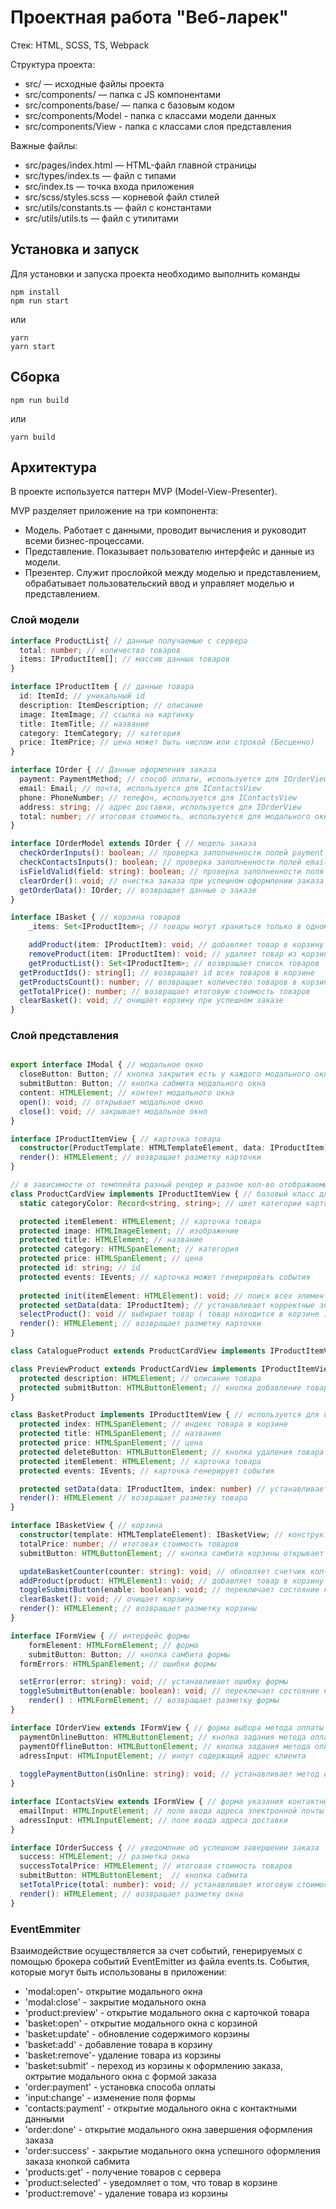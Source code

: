 # Проектная работа "Веб-ларек"

Стек: HTML, SCSS, TS, Webpack

Структура проекта:
- src/ — исходные файлы проекта
- src/components/ — папка с JS компонентами
- src/components/base/ — папка с базовым кодом
- src/components/Model - папка с классами модели данных
- src/components/View - папка с классами слоя представления

Важные файлы:
- src/pages/index.html — HTML-файл главной страницы
- src/types/index.ts — файл с типами
- src/index.ts — точка входа приложения
- src/scss/styles.scss — корневой файл стилей
- src/utils/constants.ts — файл с константами
- src/utils/utils.ts — файл с утилитами

## Установка и запуск
Для установки и запуска проекта необходимо выполнить команды

```
npm install
npm run start
```

или

```
yarn
yarn start
```
## Сборка

```
npm run build
```

или

```
yarn build
```

## Архитектура 
В проекте используется паттерн MVP (Model-View-Presenter).

MVP разделяет приложение на три компонента:
- Модель. Работает с данными, проводит вычисления и руководит всеми бизнес-процессами. 
- Представление. Показывает пользователю интерфейс и данные из модели. 
- Презентер. Служит прослойкой между моделью и представлением, обрабатывает пользовательский ввод и управляет моделью и представлением.

### Слой модели

```ts
interface ProductList{ // данные получаемые с сервера
  total: number; // количество товаров
  items: IProductItem[]; // массив данных товаров
}

interface IProductItem { // данные товара
  id: ItemId; // уникальный id 
  description: ItemDescription; // описание
  image: ItemImage; // ссылка на картинку 
  title: ItemTitle; // название 
  category: ItemCategory; // категория 
  price: ItemPrice; // цена может быть числом или строкой (Бесценно)
}

interface IOrder { // Данные оформления заказа
  payment: PaymentMethod; // способ оплаты, используется для IOrderView
  email: Email; // почта, используется для IContactsView
  phone: PhoneNumber; // телефон, используется для IContactsView
  address: string; // адрес доставки, используется для IOrderView
  total: number; // итоговая стоимость, используется для модального окна при успешной оплате
}

interface IOrderModel extends IOrder { // модель заказа 
  checkOrderInputs(): boolean; // проверка заполненности полей payment и address
  checkContactsInputs(): boolean; // проверка заполненности полей email и phone
  isFieldValid(field: string): boolean; // проверка заполненности поля
  clearOrder(): void; // очистка заказа при успешном оформлении заказа 
  getOrderData(): IOrder; // возвращает данные о заказе
}

interface IBasket { // корзина товаров
	_items: Set<IProductItem>; // товары могут храниться только в одном экземпляре

	addProduct(item: IProductItem): void; // добавляет товар в корзину
	removeProduct(item: IProductItem): void; // удаляет товар из корзины
	getProductList(): Set<IProductItem>; // возвращает список товаров
  getProductIds(): string[]; // возвращает id всех товаров в корзине
  getProductsCount(): number; // возвращает количество товаров в корзине
  getTotalPrice(): number; // возвращает итоговую стоимость товаров 
  clearBasket(): void; // очищает корзину при успешном заказе
}
```
### Слой представления 
```ts

export interface IModal { // модальное окно
  closeButton: Button; // кнопка закрытия есть у каждого модального окна
  submitButton: Button; // кнопка сабмита модального окна
  content: HTMLElement; // контент модального окна
  open(): void; // открывает модальное окно
  close(): void; // закрывает модальное окно
}

interface IProductItemView { // карточка товара 
  constructor(ProductTemplate: HTMLTemplateElement, data: IProductItem): IProductItemView; // конструктор карточки
  render(): HTMLElement; // возвращает разметку карточки
}

// в зависимости от темплейта разный рендер и разное кол-во отображаемых данных
class ProductCardView implements IProductItemView { // базовый класс для CatalogueProduct и PreviewProduct
  static categoryColor: Record<string, string>; // цвет категории карточки (название: hex-код)

  protected itemElement: HTMLElement; // карточка товара
  protected image: HTMLImageElement; // изображение 
  protected title: HTMLElement; // название 
  protected category: HTMLSpanElement; // категория 
  protected price: HTMLSpanElement; // цена
  protected id: string; // id 
  protected events: IEvents; // карточка может генерировать события 
  
  protected init(itemElement: HTMLElement): void; // поиск всех элементов карточки
  protected setData(data: IProductItem); // устанавливает корректные значения каждому элементу карточки
  selectProduct(): void // выбирает товар ( товар находится в корзине )
  render(): HTMLElement; // возвращает разметку карточки
}

class CatalogueProduct extends ProductCardView implements IProductItemView {} // отображение карточки в каталоге товаров

class PreviewProduct extends ProductCardView implements IProductItemView { // используется для отображения карточки в модальном окне
  protected description: HTMLElement; // описание товара
  protected submitButton: HTMLButtonElement; // кнопка добавление товара в корзину
}

class BasketProduct implements IProductItemView { // используется для отображения карточки в корзине
  protected index: HTMLSpanElement; // индекс товара в корзине
  protected title: HTMLSpanElement; // название 
  protected price: HTMLSpanElement; // цена 
  protected deleteButton: HTMLButtonElement; // кнопка удаления товара из корзины
  protected itemElement: HTMLElement; // карточка товара
  protected events: IEvents; // карточка генерирует события

  protected setData(data: IProductItem, index: number) // устанавливает название карточки, ее позицию в корзине и цену
  render(): HTMLElement // возвращает разметку товара
}

interface IBasketView { // корзина 
  constructor(template: HTMLTemplateElement): IBasketView; // конструктор корзины
  totalPrice: number; // итоговая стоимость товаров
  submitButton: HTMLButtonElement; // кнопка самбита корзины открывает форму заказа

  updateBasketCounter(counter: string): void; // обновляет счетчик кол-ва товаров в корзине
  addProduct(product: HTMLElement): void; // добавляет товар в корзину
  toggleSubmitButton(enable: boolean): void; // переключает состояние кнопки оформление заказа
  clearBasket(): void; // очищает корзину
  render(): HTMLElement; // возвращает разметку корзины
}

interface IFormView { // интерфейс формы
	formElement: HTMLFormElement; // форма 
	submitButton: Button; // кнопка самбита формы
  formErrors: HTMLSpanElement; // ошибки формы 

  setError(error: string): void; // устанавливает ошибку формы
  toggleSubmitButton(enable: boolean): void; // переключает состояние кнопки сабмита формы
	render() : HTMLFormElement; // возвращает разметку формы
}

interface IOrderView extends IFormView { // форма выбора метода оплаты и указания адреса доставки
  paymentOnlineButton: HTMLButtonElement; // кнопка задания метода оплаты онлайн
  paymentOfflineButton: HTMLButtonElement; // кнопка задания метода оплаты при получении 
  adressInput: HTMLInputElement; // инпут содержащий адрес клиента
 
  togglePaymentButton(isOnline: string): void; // устанавливает метод оплаты 
}

interface IContactsView extends IFormView { // форма указания контактных данных
  emailInput: HTMLInputElement; // поле ввода адреса электронной почты 
  adressInput: HTMLInputElement; // поле ввода адреса доставки 
}

interface IOrderSuccess { // уведомлние об успешном завершении заказа
  success: HTMLElement; // разметка окна 
  successTotalPrice: HTMLElement; // итоговая стоимость товаров
  submitButton: HTMLButtonElement;  // кнопка сабмита 
  setTotalPrice(total: number): void; // устанавливает итоговую стоимость
  render(): HTMLElement; // возвращает разметку окна 
}
```
### EventEmmiter

Взаимодействие осуществляется за счет событий, генерируемых с помощью брокера событий EventEmitter из файла events.ts. 
События, которые могут быть использованы в приложении:

- 'modal:open'- открытие модального окна
- 'modal:close' - закрытие модального окна 
- 'product:preview' - открытие модального окна с карточкой товара 
- 'basket:open' - открытие модального окна с корзиной 
- 'basket:update' - обновление содержимого корзины
- 'basket:add' - добавление товара в корзину
- 'basket:remove'- удаление товара из корзины 
- 'basket:submit' - переход из корзины к оформлению заказа, октрытие модального окна с формой заказа
- 'order:payment' - установка способа оплаты 
- 'input:change' - изменение поля формы
- 'contacts:payment' - открытие модального окна с контактными данными 
- 'order:done' - открытие модального окна завершения оформления заказа 
- 'order:success' - закрытие модального окна успешного оформления заказа кнопкой сабмита 
- 'products:get' - получение товаров с сервера
- 'product:selected' - уведомляет о том, что товар в корзине
- 'product:remove' - удаление товара из корзины
